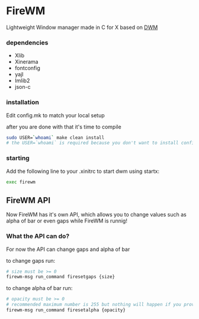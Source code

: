 # FireWM
Lightweight Window manager made in C for X based on [DWM](!https://dwm.suckless.org/)

### dependencies
* Xlib
* Xinerama
* fontconfig
* yajl
* Imlib2
* json-c

### installation
Edit config.mk to match your local setup

after you are done with that
it's time to compile

```sh
sudo USER=`whoami` make clean install
# the USER=`whoami` is required because you don't want to install configuration file into root's home directory
```

### starting

Add the following line to your .xinitrc to start dwm using startx:

```sh
exec firewm
```

## FireWM API
Now FireWM has it's own API, which allows you to change values such as alpha of bar or even gaps while FireWM is runnig!

### What the API can do?
For now the API can change gaps and alpha of bar

to change gaps run:
```sh
# size must be >= 0
firewm-msg run_command firesetgaps {size}
```

to change alpha of bar run:
```sh
# opacity must be >= 0
# recommended maximum number is 255 but nothing will happen if you provide higher number
firewm-msg run_command firesetalpha {opacity}
```
